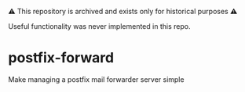 :warning: This repository is archived and exists only for historical purposes :warning:

Useful functionality was never implemented in this repo.

# postfix-forward
Make managing a postfix mail forwarder server simple
